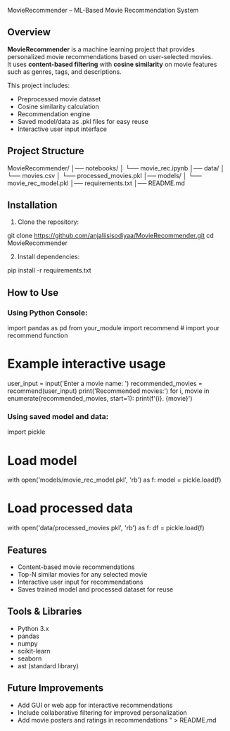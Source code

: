 
MovieRecommender – ML-Based Movie Recommendation System
## Overview
**MovieRecommender** is a machine learning project that provides personalized movie recommendations based on user-selected movies.  
It uses **content-based filtering** with **cosine similarity** on movie features such as genres, tags, and descriptions.

This project includes:  
- Preprocessed movie dataset  
- Cosine similarity calculation  
- Recommendation engine  
- Saved model/data as .pkl files for easy reuse  
- Interactive user input interface

##  Project Structure

MovieRecommender/
│── notebooks/
│    └── movie_rec.ipynb
│── data/
│    └── movies.csv
│    └── processed_movies.pkl
│── models/
│    └── movie_rec_model.pkl
│── requirements.txt
│── README.md

##  Installation

1. Clone the repository:

git clone https://github.com/anjaliisisodiyaa/MovieRecommender.git
cd MovieRecommender

2. Install dependencies:

pip install -r requirements.txt

##  How to Use

### Using Python Console:

import pandas as pd
from your_module import recommend  # import your recommend function

# Example interactive usage
user_input = input('Enter a movie name: ')
recommended_movies = recommend(user_input)
print('Recommended movies:')
for i, movie in enumerate(recommended_movies, start=1):
    print(f'{i}. {movie}')

### Using saved model and data:

import pickle

# Load model
with open('models/movie_rec_model.pkl', 'rb') as f:
    model = pickle.load(f)

# Load processed data
with open('data/processed_movies.pkl', 'rb') as f:
    df = pickle.load(f)

##  Features

- Content-based movie recommendations  
- Top-N similar movies for any selected movie  
- Interactive user input for recommendations  
- Saves trained model and processed dataset for reuse  

##  Tools & Libraries

- Python 3.x  
- pandas  
- numpy  
- scikit-learn  
- seaborn  
- ast (standard library)  

##  Future Improvements

- Add GUI or web app for interactive recommendations  
- Include collaborative filtering for improved personalization  
- Add movie posters and ratings in recommendations
" > README.md
